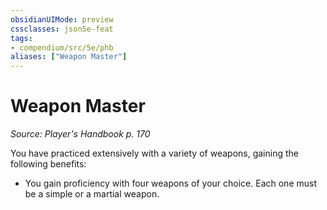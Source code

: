 ```yaml
---
obsidianUIMode: preview
cssclasses: json5e-feat
tags:
- compendium/src/5e/phb
aliases: ["Weapon Master"]
---
```

# Weapon Master
*Source: Player's Handbook p. 170*  

You have practiced extensively with a variety of weapons, gaining the following benefits:

- You gain proficiency with four weapons of your choice. Each one must be a simple or a martial weapon.
